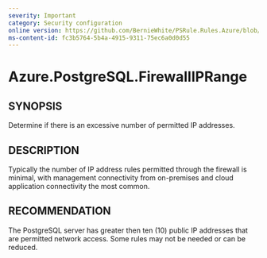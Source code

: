 ```yaml
---
severity: Important
category: Security configuration
online version: https://github.com/BernieWhite/PSRule.Rules.Azure/blob/master/docs/rules/en/Azure.PostgreSQL.FirewallIPRange.md
ms-content-id: fc3b5764-5b4a-4915-9311-75ec6a0d0d55
---
```


# Azure.PostgreSQL.FirewallIPRange

## SYNOPSIS

Determine if there is an excessive number of permitted IP addresses.

## DESCRIPTION

Typically the number of IP address rules permitted through the firewall is minimal, with management connectivity from on-premises and cloud application connectivity the most common.

## RECOMMENDATION

The PostgreSQL server has greater then ten (10) public IP addresses that are permitted network access. Some rules may not be needed or can be reduced.
